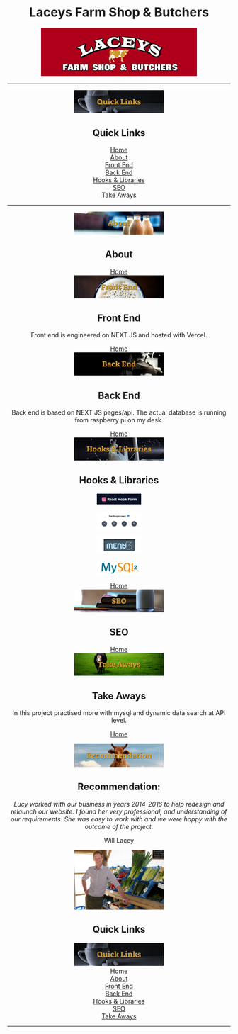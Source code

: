 <div align="center">
<h1>Laceys Farm Shop & Butchers</h1>
<img
    src="./public/Media/Photoshoot/Logo.jpg"
    width="70%"
    id="home"
    />



<hr />
<img
    src="./public/Media/README/quickLinks.jpg"
    width="40%"
    /> <br />
<h2>Quick Links</h2>
<a href="#home">Home</a><br />
<a href="#about">About</a><br />
<a href="#frontEnd">Front End</a><br />
<a href="#backEnd">Back End</a><br />
<a href="#hooksAndLibraries">Hooks & Libraries</a><br />
<a href="#seo">SEO</a><br />
<a href="#takeAways">Take Aways</a><br />
<hr />







<!-- ABOUT -->
<img
    src="./public/Media/README/abouts.jpg"
    width="40%"
    id="about"
    />
<h2>About</h2>





<!-- FRONT END -->
<a href="#home">Home</a><br />
<img
    src="./public/Media/README/frontEnd.jpg"
    width="40%"
    id="frontEnd"
    />
<h2>Front End</h2>
    <p>
Front end is engineered on NEXT JS and hosted with Vercel.
 </p>







<!-- BACK END -->
<a href="#home">Home</a><br />
<img
    src="./public/Media/README/backEnd.jpg"
    width="40%"
    id="backEnd"
    />
<h2>Back End</h2>

<p>
    Back end is based on NEXT JS pages/api. The actual database is running from raspberry pi on my desk.
    </p>



<!-- HOOKS & LIBRARIES -->
<a href="#home">Home</a><br />
<img
    src="./public/Media/README/hooksAndLibraries.jpg"
    width="40%"
    id="hooksAndLibraries"
    />
<h2>Hooks & Libraries</h2>



<img
    src="./public/Media/README/hooksLibraries/FormHook.jpg"
    width="20%"
    alt="form hook"
    />


<img
    src="./public/Media/README/hooksLibraries/HamburgerReact.jpg"
    width="20%"
    alt="hamburger react"
    />


<img
    src="./public/Media/README/hooksLibraries/Menu13.jpg"
    width="20%"
    alt="menu13"
    />

<img
    src="./public/Media/README/hooksLibraries/mysql2.jpg"
    width="20%"
    alt="mysql2"
    />






<!-- PHOTOGRAPHY -->






<!-- SEO -->
<a href="#home">Home</a><br />
<img
    src="./public/Media/README/SEOjpg.jpg"
    width="40%"
    id="seo"
    />
<h2>SEO</h2>





<!-- TAKE AWAYS: -->
<a href="#home">Home</a><br />
<img
    src="./public/Media/README/takeAways.jpg"
    width="40%"
    id="takeAways"
    />
<h2>Take Aways</h2>

<p>
In this project practised more with mysql and dynamic data search at API level.

</p>



<!-- RECOMMENDATION: --><a href="#home">Home</a><br />
<img
    src="./public/Media/README/recommendation.jpg"
    width="40%"
    id="takeAways"
    />
<h2>Recommendation:</h2>
<i>
Lucy worked with our business in years 2014-2016 to help redesign and relaunch our website.  I found her very professional, and understanding of our requirements.  She was easy to work with and we were happy with the outcome of the project.


</i>
<p>
Will Lacey
</p>

<img
    src="./public/Media/Photoshoot/WillLacey.jpg"
    width="40%"
    id="takeAways"
    />




<!-- QUICK LINKS: -->
<h2>Quick Links</h2>
<img
    src="./public/Media/README/quickLinks.jpg"
    width="40%"
    /> <br />
<a href="#home">Home</a><br />
<a href="#about">About</a><br />
<a href="#frontEnd">Front End</a><br />
<a href="#backEnd">Back End</a><br />
<a href="#hooksAndLibraries">Hooks & Libraries</a><br />
<a href="#seo">SEO</a><br />
<a href="#takeAways">Take Aways</a><br />
<hr />



</div>